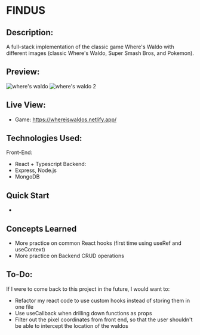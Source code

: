 # FINDUS
## Description:
A full-stack implementation of the classic game Where's Waldo with different images (classic Where's Waldo, Super Smash Bros, and Pokemon).

## Preview:
![where's waldo](https://github.com/bobandash/wheres-waldo/assets/74850332/58c92b34-0f63-4731-85f6-373bec77023a)
![where's waldo 2](https://github.com/bobandash/wheres-waldo/assets/74850332/02a00702-0459-4d41-8c2b-b2cc0fa6fd3e)

## Live View:
- Game: https://whereiswaldos.netlify.app/

## Technologies Used:
Front-End:
- React + Typescript
Backend:
- Express, Node.js
- MongoDB

## Quick Start
- 

## Concepts Learned
- More practice on common React hooks (first time using useRef and useContext)
- More practice on Backend CRUD operations 

## To-Do:
If I were to come back to this project in the future, I would want to:
- Refactor my react code to use custom hooks instead of storing them in one file
- Use useCallback when drilling down functions as props
- Filter out the pixel coordinates from front end, so that the user shouldn't be able to intercept the location of the waldos
